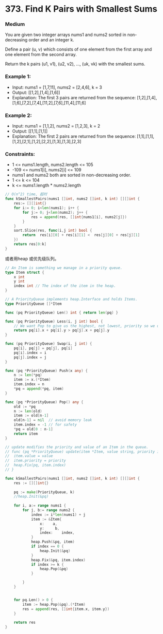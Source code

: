 # 373. Find K Pairs with Smallest Sums

### Medium

You are given two integer arrays nums1 and nums2 sorted in non-decreasing order and an integer k.

Define a pair (u, v) which consists of one element from the first array and one element from the second array.

Return the k pairs (u1, v1), (u2, v2), ..., (uk, vk) with the smallest sums.

### Example 1:

- Input: nums1 = [1,7,11], nums2 = [2,4,6], k = 3
- Output: [[1,2],[1,4],[1,6]]
- Explanation: The first 3 pairs are returned from the sequence: [1,2],[1,4],[1,6],[7,2],[7,4],[11,2],[7,6],[11,4],[11,6]

### Example 2:

- Input: nums1 = [1,1,2], nums2 = [1,2,3], k = 2
- Output: [[1,1],[1,1]]
- Explanation: The first 2 pairs are returned from the sequence: [1,1],[1,1],[1,2],[2,1],[1,2],[2,2],[1,3],[1,3],[2,3]

### Constraints:

- 1 <= nums1.length, nums2.length <= 105
- -109 <= nums1[i], nums2[i] <= 109
- nums1 and nums2 both are sorted in non-decreasing order.
- 1 <= k <= 104
- k <= nums1.length * nums2.length

```go
// O(n^2) time, 超时
func kSmallestPairs(nums1 []int, nums2 []int, k int) [][]int {
    res:= [][]int{}
    for i:= 0; i<len(nums1); i++ {
        for j:= 0; j<len(nums2); j++ {
            res = append(res, []int{nums1[i], nums2[j]})
        }
    }
    sort.Slice(res, func(i,j int) bool {
        return  res[i][0] + res[i][1] <  res[j][0] + res[j][1]
    })
    return res[0:k]
}
```

或者用heap  或优先级队列。

```go
// An Item is something we manage in a priority queue.
type Item struct {
	x int
    y int
	index int // The index of the item in the heap.
}

// A PriorityQueue implements heap.Interface and holds Items.
type PriorityQueue []*Item

func (pq PriorityQueue) Len() int { return len(pq) }

func (pq PriorityQueue) Less(i, j int) bool {
	// We want Pop to give us the highest, not lowest, priority so we use greater than here.
	return pq[i].x + pq[i].y > pq[j].x + pq[j].y
}

func (pq PriorityQueue) Swap(i, j int) {
	pq[i], pq[j] = pq[j], pq[i]
	pq[i].index = i
	pq[j].index = j
}

func (pq *PriorityQueue) Push(x any) {
	n := len(*pq)
	item := x.(*Item)
	item.index = n
	*pq = append(*pq, item)
}

func (pq *PriorityQueue) Pop() any {
	old := *pq
	n := len(old)
	item := old[n-1]
	old[n-1] = nil  // avoid memory leak
	item.index = -1 // for safety
	*pq = old[0 : n-1]
	return item
}

// update modifies the priority and value of an Item in the queue.
// func (pq *PriorityQueue) update(item *Item, value string, priority int) {
// 	item.value = value
// 	item.priority = priority
// 	heap.Fix(pq, item.index)
// }

func kSmallestPairs(nums1 []int, nums2 []int, k int) [][]int {
    res := [][]int{}
    
    pq := make(PriorityQueue, k)
	//heap.Init(&pq)
    
    for i, a:= range nums1 {
        for j, b:= range nums2 {
            index := i*len(nums1) + j
            item := &Item{
                x:    a,
                y:     b,
                index:    index,
            }
            heap.Push(&pq, item) 
            if index == 0 {
                heap.Init(&pq)
            }
            heap.Fix(&pq, item.index)
            if index >= k {
                heap.Pop(&pq)
            }

        }
    }


	for pq.Len() > 0 {
		item := heap.Pop(&pq).(*Item)
		res = append(res, []int{item.x, item.y})
	}
   
    return res
}
```